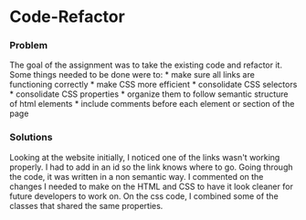 # Code-Refactor

### Problem
The goal of the assignment was to take the existing code and refactor it. Some things needed to be done were to:
    * make sure all links are functioning correctly
    * make CSS more efficient
        * consolidate CSS selectors
        * consolidate CSS properties
        * organize them to follow semantic structure of html elements
    * include comments before each element or section of the page

### Solutions
Looking at the website initially, I noticed one of the links wasn't working properly. I had to add in an id so the link knows where to go. Going through the code, it was written in a non semantic way. I commented on the changes I needed to make on the HTML and CSS to have it look cleaner for future developers to work on. On the css code, I combined some of the classes that shared the same properties.

